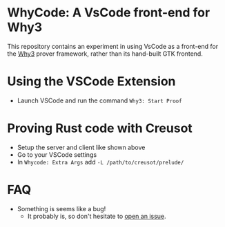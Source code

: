 # WhyCode: A VsCode front-end for Why3

This repository contains an experiment in using VsCode as a front-end for the [Why3](http://why3.lri.fr) prover framework, rather than its hand-built GTK frontend.

# Using the VSCode Extension

- Launch VSCode and run the command `Why3: Start Proof`

# Proving Rust code with Creusot

- Setup the server and client like shown above
- Go to your VSCode settings
- In `Whycode: Extra Args` add `-L /path/to/creusot/prelude/`

# FAQ

- Something is seems like a bug!
  - It probably is, so don't hesitate to [open an issue](https://github.com/xldenis/whycode).
